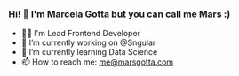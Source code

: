 ### Hi! 👋 I'm Marcela Gotta but you can call me Mars :)
- 💪🏻 I'm Lead Frontend Developer
- 🔭 I’m currently working on @Sngular
- 🌱 I’m currently learning Data Science
- 📫 How to reach me: me@marsgotta.com

<!--
**MarsGotta/marsgotta** is a ✨ _special_ ✨ repository because its `README.md` (this file) appears on your GitHub profile.

Here are some ideas to get you started:

- 🔭 I’m currently working on ...
- 🌱 I’m currently learning ...
- 👯 I’m looking to collaborate on ...
- 🤔 I’m looking for help with ...
- 💬 Ask me about ...
- 📫 How to reach me: ...
- 😄 Pronouns: ...
- ⚡ Fun fact: ...
-->
